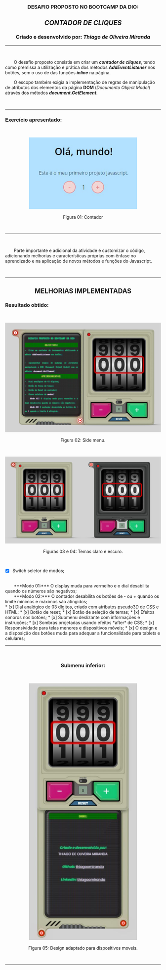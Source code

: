 <center >

### **DESAFIO PROPOSTO NO BOOTCAMP DA DIO:**

</center>

<h2 align="center" color="red" >

***CONTADOR DE CLIQUES***

</h2>

<h3 align="center">

**Criado e desenvolvido por:** *Thiago de Oliveira Miranda*

</h3>

***

<br>

&emsp;&emsp;O desafio proposto consistia em criar um ***contador de cliques***, tendo como premissa a utilização e prática dos métodos ***AddEventListener*** nos botôes, sem o uso de das funções ***inline*** na página. 

&emsp;&emsp;O escopo também exigia a implementação de regras de manipulação de atributos dos elementos da página **DOM** (*Documento Object Model*) através dos métodos ***document.GetElement***.

<br>

***

### **Exercício apresentado:**

<br>

<p align="center"><img width="350" src="./assets/src/ref.jpg"/>

<p align="center">Figura 01: Contador</p>


</p>

<br>

***

<br>

&emsp;&emsp;Parte importante e adicional da atividade é customizar o código, adicionando melhorias e características próprias com ênfase no aprendizado e na aplicação de novos métodos e funções do Javascript.

<br>

***

<h2 align="center">

  **MELHORIAS IMPLEMENTADAS**

</h2>

### **Resultado obtido:**

<br>

<p align="center"><img width="700" src="./assets/src/resultado1.jpg"/>

<p align="center">Figura 02: Side menu.</p>

</p>

<br>

<p align="center"><img width="700" src="./assets/src/resultado2.jpg"/>

<p align="center">Figuras 03 e 04: Temas claro e escuro.</p>

</p>              

<br>

* [x]  Switch seletor de modos;
<br>
&emsp;&emsp;***Modo 01:*** O display muda para vermelho e o dial desabilita quando os números são negativos;
<br>
&emsp;&emsp;***Modo 02:*** O contador desabilita os botões de - ou + quando os limite mínimos e máximos são atingidos;
<br>
* [x]  Dial analógico de 03 dígitos, criado com atributos pseudo3D de CSS e HTML;           
* [x]  Botão de reset;
* [x]  Botão de seleção de temas;
* [x]  Efeitos sonoros nos botões;
* [x]  Submenu deslizante com informações e instruções;
* [x]  Sombras projetadas usando efeitos *after* de CSS;
* [x]  Responsividade para telas menores e dispositivos móveis;
* [x]  O design e a disposição dos botões muda para adequar a funcionalidade para tablets e celulares;
<br>

***

<br>

<center>

### **Submenu inferior:**

</center>

<br>

<p align="center"><img width="350" src="./assets/src/resultado3.jpg"/>

<p align="center">Figura 05: Design adaptado para dispositivos moveis.</p>

</p>              

<br>

***